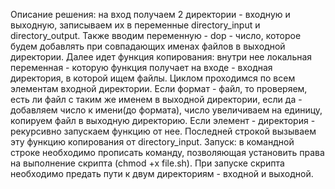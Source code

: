 Описание решения: на вход получаем 2 директории - входную и выходную, записываем их в переменные directory_input и directory_output. Также вводим переменную - dop - число, которое будем добавлять при совпадающих именах файлов в выходной директории. Далее идет функция копирования: внутри нее локальная переменная - которую функция получает на входе - входная директория, в которой ищем файлы. Циклом проходимся по всем элементам входной директории. Если формат - файл, то проверяем, есть ли файл с таким же именем в выходной директории, если да - добавляем число к имени(до формата), число увеличиваем на единицу, копируем файл в выходную директорию. Если элемент - директория - рекурсивно запускаем функцию от нее. Последней строкой вызываем эту функцию копирования от directory_input.
Запуск: в командной строке необходимо прописать команду, позволяющая установить права на выполнение скрипта (chmod +x file.sh). При запуске скрипта необходимо предать пути к двум директориям - входной и выходной.
